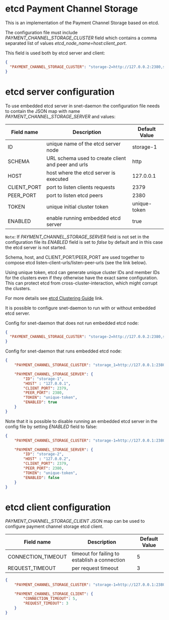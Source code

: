 #  etcd Payment Channel Storage

This is an implementation of the Payment Channel Storage based on etcd.

The configuration file must include *PAYMENT_CHANNEL_STORAGE_CLUSTER* field which contains a comma
separated list of values *etcd_node_name=host:client_port*.

This field is used both by etcd server and client:

```json
{
  "PAYMENT_CHANNEL_STORAGE_CLUSTER": "storage-2=http://127.0.0.2:2380,storage-3=http://127.0.0.3:2380"
}
```

# etcd server configuration

To use embedded etcd server in snet-daemon the configuration file needs to
contain the JSON map with name *PAYMENT_CHANNEL_STORAGE_SERVER* and values:

| Field name  | Description                                        |Default Value|
|-------------|----------------------------------------------------|-------------|
| ID          | unique name of the etcd server node                |storage-1    |
| SCHEMA      | URL schema used to create client and peer and urls |http         |
| HOST        | host where the etcd server is executed             |127.0.0.1    |
| CLIENT_PORT | port to listen clients requests                    |2379         |
| PEER_PORT   | port to listen etcd peers                          |2380         |
| TOKEN       | unique initial cluster token                       |unique-token |
| ENABLED     | enable running embedded etcd server                |true         |


`Note`:  If *PAYMENT_CHANNEL_STORAGE_SERVER* field is not set in the configuration file its *ENABLED*
field is set to *false* by default and in this case the etcd server is not started.

Schema, host, and CLIENT_PORT/PEER_PORT are used together to compose etcd listen-client-urls/listen-peer-urls
(see the link below).

Using unique token, etcd can generate unique cluster IDs and member IDs for the clusters even if they otherwise have
the exact same configuration. This can protect etcd from cross-cluster-interaction, which might corrupt the clusters.

For more details see
[etcd Clustering Guide](https://github.com/etcd-io/etcd/blob/master/Documentation/op-guide/clustering.md) link.

It is possible to configure snet-daemon to run with or without embedded etcd server.

Config for snet-daemon that does not run embedded etcd node:

```json
{
  "PAYMENT_CHANNEL_STORAGE_CLUSTER": "storage-2=http://127.0.0.2:2380,storage-3=http://127.0.0.3:2380"
}
```

Config for snet-daemon that runs embedded etcd node:

```json
{
    "PAYMENT_CHANNEL_STORAGE_CLUSTER": "storage_1=http://127.0.0.1:2380",

    "PAYMENT_CHANNEL_STORAGE_SERVER": {
        "ID": "storage-1",
        "HOST" : "127.0.0.1",
        "CLIENT_PORT": 2379,
        "PEER_PORT": 2380,
        "TOKEN": "unique-token",
        "ENABLED": true
    }
}
```

Note that it is possible to disable running an embedded etcd server in the config file by setting *ENABLED* field to false:

```json
{
    "PAYMENT_CHANNEL_STORAGE_CLUSTER": "storage-1=http://127.0.0.1:2380,storage-2=http://127.0.0.2:2380,storage-3=http://127.0.0.3:2380",

    "PAYMENT_CHANNEL_STORAGE_SERVER": {
        "ID": "storage-2",
        "HOST" : "127.0.0.2",
        "CLIENT_PORT": 2379,
        "PEER_PORT": 2380,
        "TOKEN": "unique-token",
        "ENABLED": false
    }
}
```

# etcd client configuration

*PAYMENT_CHANNEL_STORAGE_CLIENT* JSON map can be used to configure payment channel storage etcd client.

| Field name         | Description                                   |Default Value|
|--------------------|-----------------------------------------------|-------------|
| CONNECTION_TIMEOUT | timeout for failing to establish a connection |5            |
| REQUEST_TIMEOUT    | per request timeout                           |3            |


```json
{
    "PAYMENT_CHANNEL_STORAGE_CLUSTER": "storage-1=http://127.0.0.1:2380,storage-2=http://127.0.0.2:2380,storage-3=http://127.0.0.3:2380",

    "PAYMENT_CHANNEL_STORAGE_CLIENT": {
        "CONNECTION_TIMEOUT": 5,
        "REQUEST_TIMEOUT": 3
    }
}
```
